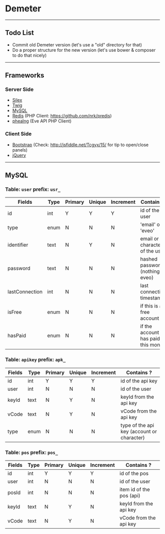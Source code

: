 # Demeter

---

## Todo List

* Commit old Demeter version (let's use a "old" directory for that)
* Do a proper structure for the new version (let's use bower & composer to do that nicely)

---

## Frameworks

### Server Side
* [Silex](http://silex.sensiolabs.org/)
* [Twig](http://twig.sensiolabs.org/)
* [MySQL](http://php.net/manual/fr/book.pdo.php)
* [Redis](http://redis.io/) (PHP Client: https://github.com/nrk/predis)
* [phealng](https://github.com/3rdpartyeve/phealng) (Eve API PHP Client)

### Client Side
* [Bootstrap](http://getbootstrap.com/) (Check: http://jsfiddle.net/Tcgyx/15/ for tip to open/close panels)
* [jQuery](https://jquery.com/)

---

## MySQL

### Table: `user` prefix: `usr_`

| Fields         | Type | Primary | Unique | Increment | Contains ?                         |
| -------------- | ---- | ------- | ------ | --------- | ---------------------------------- |
| id             | int  | Y       | Y      | Y         | id of the user                     |
| type           | enum | N       | N      | N         | 'email' or 'eveo'                  |
| identifier     | text | N       | Y      | N         | email or characterid of the user   |
| password       | text | N       | N      | N         | hashed password (nothing is eveo)  |
| lastConnection | int  | N       | N      | N         | last connection timestamp          |
| isFree         | enum | N       | N      | N         | if this is a free account          |
| hasPaid        | enum | N       | N      | N         | if the account has paid this month |

### Table: `apikey` prefix: `apk_`

| Fields | Type | Primary | Unique | Increment | Contains ?                                 |
| ------ | ---- | ------- | ------ | --------- | ------------------------------------------ |
| id     | int  | Y       | Y      | Y         | id of the api key                          |
| user   | int  | N       | N      | N         | id of the user                             |
| keyId  | text | N       | Y      | N         | keyId from the api key                     |
| vCode  | text | N       | Y      | N         | vCode from the api key                     |
| type   | enum | N       | N      | N         | type of the api key (account or character) |

### Table: `pos` prefix: `pos_`

| Fields | Type | Primary | Unique | Increment | Contains ?               |
| -------| ---- | ------- | ------ | --------- | ------------------------ |
| id     | int  | Y       | Y      | Y         | id of the pos            |
| user   | int  | N       | N      | N         | id of the user           |
| posId  | int  | N       | N      | N         | item id of the pos (api) |
| keyId  | text | N       | Y      | N         | keyId from the api key   |
| vCode  | text | N       | Y      | N         | vCode from the api key   |